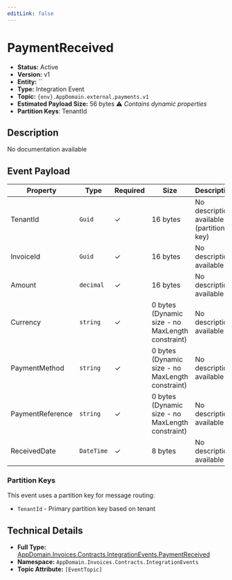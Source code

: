 ```yaml
---
editLink: false
---
```


# PaymentReceived

-   **Status:** Active
-   **Version:** v1
-   **Entity:** ``
-   **Type:** Integration Event
-   **Topic:** `{env}.AppDomain.external.payments.v1`
-   **Estimated Payload Size:** 56 bytes ⚠️ _Contains dynamic properties_
-   **Partition Keys**: TenantId

## Description

No documentation available

## Event Payload

| Property         | Type       | Required | Size                                             | Description                              |
| ---------------- | ---------- | -------- | ------------------------------------------------ | ---------------------------------------- |
| TenantId         | `Guid`     | ✓        | 16 bytes                                         | No description available (partition key) |
| InvoiceId        | `Guid`     | ✓        | 16 bytes                                         | No description available                 |
| Amount           | `decimal`  | ✓        | 16 bytes                                         | No description available                 |
| Currency         | `string`   | ✓        | 0 bytes (Dynamic size - no MaxLength constraint) | No description available                 |
| PaymentMethod    | `string`   | ✓        | 0 bytes (Dynamic size - no MaxLength constraint) | No description available                 |
| PaymentReference | `string`   | ✓        | 0 bytes (Dynamic size - no MaxLength constraint) | No description available                 |
| ReceivedDate     | `DateTime` | ✓        | 8 bytes                                          | No description available                 |

### Partition Keys

This event uses a partition key for message routing:

-   `TenantId` - Primary partition key based on tenant

## Technical Details

-   **Full Type:** [AppDomain.Invoices.Contracts.IntegrationEvents.PaymentReceived](https://[github.url.from.config.com]/AppDomain/Invoices/Contracts/IntegrationEvents/PaymentReceived.cs)
-   **Namespace:** `AppDomain.Invoices.Contracts.IntegrationEvents`
-   **Topic Attribute:** `[EventTopic]`
